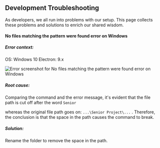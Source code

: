 ## Development Troubleshooting

As developers, we all run into problems with our setup. This page collects these
problems and solutions to enrich our shared wisdom.

#### No files matching the pattern were found error on Windows

##### Error context:

OS: Windows 10 Electron: 9.x

![Error screenshot for No files matching the pattern were found error on
Windows](/assets/no-files-matching-the-pattern-01.png)

##### Root cause:

Comparing the command and the error message, it's evident that the file path is
cut off after the word `Senior`

whereas the original file path goes on: `...\Senior Project\...` . Therefore,
the conclusion is that the space in the path causes the command to break.

##### Solution:

Rename the folder to remove the space in the path.
